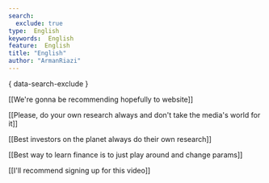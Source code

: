 ```yaml
---
search:
  exclude: true
type:  English
keywords:  English
feature:  English
title: "English"
author: "ArmanRiazi"
---
```

{ data-search-exclude }

[[We're gonna be recommending hopefully to website]]

[[Please, do your own research always and don't take the media's world for it]]

[[Best investors on the planet always do their own research]]

[[Best way to learn finance is to just play around and change params]]

[[I'll recommend signing up for this video]]